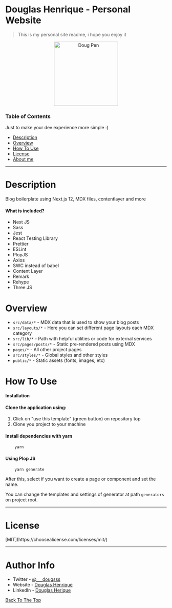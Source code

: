 <a name="read-me-template" />

# Douglas Henrique - Personal Website

> This is my personal site readme, i hope you enjoy it

<p align="center">
    <img src="https://user-images.githubusercontent.com/9868584/143581770-3d23227d-214c-4c96-8762-acb62788ad2f.png" width="200" alt="Doug Pen" /> 
</p> 

### Table of Contents
Just to make your dev experience more simple :) 

- [Description](#description)
- [Overview](#overview)
- [How To Use](#how-to-use)
- [License](#license)
- [About me](#about-me)

---
<a name="description">
  <h1>Description </h1>
</a>
Blog boilerplate using Next.js 12, MDX files, contentlayer and more

#### What is included?

- Next JS
- Sass
- Jest
- React Testing Library 
- Prettier
- ESLint
- PlopJS
- Axios
- SWC instead of babel
- Content Layer
- Remark
- Rehype
- Three JS 

<a name="overview">
  <h1>Overview</h1>
</a>

- `src/data/*` - MDX data that is used to show your blog posts
- `src/layouts/*` - Here you can set different page layouts each MDX category
- `src/lib/*` - Path with helpful utilities or code for external services
- `src/pages/posts/*` - Static pre-rendered posts using MDX
- `pages/*` - All other project pages
- `src/styles/*` - Global styles and other styles 
- `public/*` - Static assets (fonts, images, etc)

<a name="how-to-use">
  <h1>How To Use </h1>
</a>

#### Installation

#### Clone the application using:

1. Click on "use this template" (green button) on repository top
2. Clone you project to your machine

#### Install dependencies with yarn 

```html
    yarn
```

#### Using Plop JS

```html
    yarn generate 
```

After this, select if you want to create a page or component and set the name.

You can change the templates and settings of generator at path `generators` on project root. 

---

<a name="license">
  <h1>License </h1>
</a>
[MIT](https://choosealicense.com/licenses/mit/)

---

<a name="about-me">
  <h1> Author Info </h1> 
</a>

- Twitter - [@___dougsss](https://twitter.com/___dougsss)
- Website - [Douglas Henrique](http://dougdev.com.br/)
- LinkedIn - [Douglas Herique](https://www.linkedin.com/in/douglas-hsp/)

[Back To The Top](#read-me-template)
